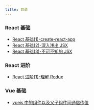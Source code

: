 ```yaml
---
title: 目录
---
```


### React 基础

- [React 基础(1)-create-react-app](./create-react-app)
- [React 基础(2)-深入浅出 JSX](./jsx-in-depth)
- [React 基础(3)-不可不知的 JSX](./the-indispensable-jsx)

### React 进阶

- [React 进阶(1)-理解 Redux](./understand-redux)

### Vue 基础

- [vuejs 中的组件以及父子组件间通信传值](./vue-component-pass-value)

<div align="right">
  <ShareLink />
</div>
<div align="center">
  <DaShang />
</div>
